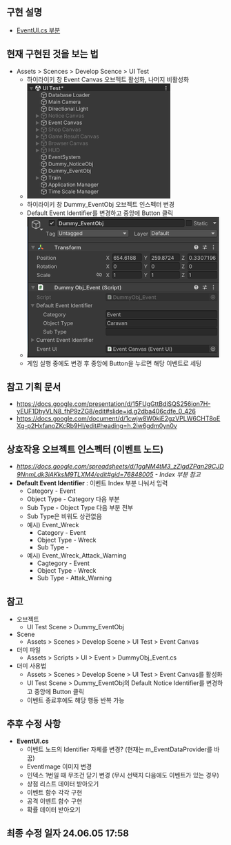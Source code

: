 ## 구현 설명
* [EventUI.cs 부분](./implement/EventUI.md)
## 현재 구현된 것을 보는 법
* Assets > Scences > Develop Scence > UI Test
	+ 하이라이키 창 Event Canvas 오브젝트 활성화, 나머지 비활성화
	+ ![이미지 참조](./image/EventCanvasImage.png)
	+ 하이라이키 창 Dummy_EventObj 오브젝트 인스펙터 변경
	+ Default Event Identifier를 변경하고 중앙에 Button 클릭
	+ ![이미지 참조](./image/DummyEventObjectImage.png)
	+ 게임 실행 중에도 변경 후 중앙에 Button을 누르면 해당 이벤트로 세팅
## 참고 기획 문서
* https://docs.google.com/presentation/d/15FUgGttBdiSQS256ion7H-yEUF1DhyVLN8_fhP9zZG8/edit#slide=id.g2dba406cdfe_0_426
* https://docs.google.com/document/d/1cwjw8W0kiE2gzVPLW6CHT8oEXg-p2HxfanoZKcRb9HI/edit#heading=h.2iw6gdm0yn0v
## 상호작용 오브젝트 인스펙터 (이벤트 노드)
* *https://docs.google.com/spreadsheets/d/1ggNM4tM3_zZigdZPan29CJD9NnmLdk3iAKksM9TLXM4/edit#gid=76848005 - Index 부분 참고*
* **Default Event Identifier** : 이벤트 Index 부분 나눠서 입력
	+ Category - Event
	+ Object Type - Category 다음 부분
	+ Sub Type - Object Type 다음 부분 전부
	+ Sub Type은 비워도 상관없음
	+ 예시) Event_Wreck
		+ Category - Event
		+ Object Type - Wreck
		+ Sub Type - 
	+ 예시) Event_Wreck_Attack_Warning
		+ Cagtegory - Event
		+ Object Type - Wreck
		+ Sub Type - Attak_Warning

## 참고
* 오브젝트
	+ UI Test Scene > Dummy_EventObj
* Scene
	+ Assets > Scenes > Develop Scene > UI Test > Event Canvas
* 더미 파일
	+ Assets > Scripts > UI > Event > DummyObj_Event.cs
* 더미 사용법
	+ Assets > Scenes > Develop Scene > UI Test > Event Canvas를 활성화
	+ UI Test Scene > Dummy_EventObj의 Default Notice Identifier를 변경하고 중앙에 Button 클릭
	+ 이벤트 종료후에도 해당 행동 반복 가능
## 추후 수정 사항
* **EventUI.cs**
	+ 이벤트 노드의 Identifier 자체를 변경? (현재는 m_EventDataProvider를 바꿈)
	+ EventImage 이미지 변경
	+ 인덱스 1번일 때 무조건 닫기 변경 (무시 선택지 다음에도 이벤트가 있는 경우)
	+ 상점 리스트 데이터 받아오기
	+ 이벤트 함수 각각 구현
	+ 공격 이벤트 함수 구현
	+ 확률 데이터 받아오기
## 최종 수정 일자 24.06.05 17:58